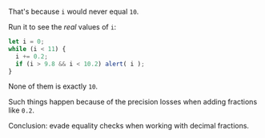 That's because `i` would never equal `10`.

Run it to see the *real* values of `i`:

```js run
let i = 0;
while (i < 11) {
  i += 0.2;
  if (i > 9.8 && i < 10.2) alert( i );
}
```

None of them is exactly `10`.

Such things happen because of the precision losses when adding fractions like `0.2`.

Conclusion: evade equality checks when working with decimal fractions.
